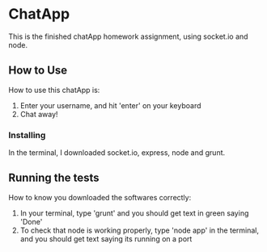 # ChatApp

This is the finished chatApp homework assignment, using socket.io and node.

## How to Use

How to use this chatApp is:
1. Enter your username, and hit 'enter' on your keyboard
2. Chat away!


### Installing

In the terminal, I downloaded socket.io, express, node and grunt.

## Running the tests

How to know you downloaded the softwares correctly:
1. In your terminal, type 'grunt' and you should get text in green saying 'Done'
2. To check that node is working properly, type 'node app' in the terminal, and you should get text saying its running on a port
